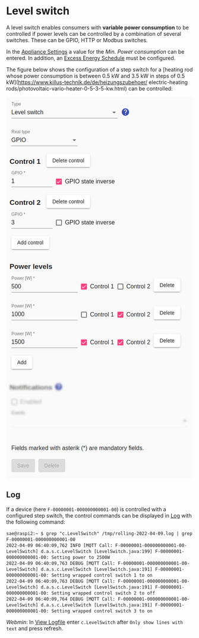 # Level switch

A level switch enables consumers with **variable power consumption** to be controlled if power levels can be controlled by a combination of several switches. These can be GPIO, HTTP or Modbus switches.

In the [Appliance Settings](Appliance_EN.md) a value for the *Min. Power consumption* can be entered. In addition, an [Excess Energy Schedule](Schedules_EN.md) must be configured.

The figure below shows the configuration of a step switch for a [heating rod whose power consumption is between 0.5 kW and 3.5 kW in steps of 0.5 kW](https://www.killus-technik.de/de/heizungszubehoer/ electric-heating rods/photovoltaic-vario-heater-0-5-3-5-kw.html) can be controlled:

![LevelSwitch](../pics/fe/LevelSwitch_EN.png)

## Log
If a device (here `F-00000001-000000000001-00`) is controlled with a configured step switch, the control commands can be displayed in [Log](Logging_EN.md) with the following command:

```console
sae@raspi2:~ $ grep "c.LevelSwitch" /tmp/rolling-2022-04-09.log | grep F-00000001-000000000001-00
2022-04-09 06:40:09,762 INFO [MQTT Call: F-00000001-000000000001-00-LevelSwitch] d.a.s.c.LevelSwitch [LevelSwitch.java:199] F-00000001-000000000001-00: Setting power to 2500W
2022-04-09 06:40:09,763 DEBUG [MQTT Call: F-00000001-000000000001-00-LevelSwitch] d.a.s.c.LevelSwitch [LevelSwitch.java:191] F-00000001-000000000001-00: Setting wrapped control switch 1 to on
2022-04-09 06:40:09,763 DEBUG [MQTT Call: F-00000001-000000000001-00-LevelSwitch] d.a.s.c.LevelSwitch [LevelSwitch.java:191] F-00000001-000000000001-00: Setting wrapped control switch 2 to off
2022-04-09 06:40:09,764 DEBUG [MQTT Call: F-00000001-000000000001-00-LevelSwitch] d.a.s.c.LevelSwitch [LevelSwitch.java:191] F-00000001-000000000001-00: Setting wrapped control switch 3 to on
```

*Webmin*: In [View Logfile](Logging_EN.md#user-content-webmin-logs) enter `c.LevelSwitch` after `Only show lines with text` and press refresh.